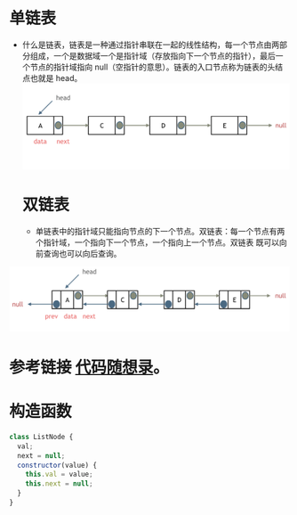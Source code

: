 # 单链表

- 什么是链表，链表是一种通过指针串联在一起的线性结构，每一个节点由两部分组成，一个是数据域一个是指针域（存放指向下一个节点的指针），最后一个节点的指针域指向 null（空指针的意思）。链表的入口节点称为链表的头结点也就是 head。
  ![这是图片](1.png "Magic Gardens")

  # 双链表

  - 单链表中的指针域只能指向节点的下一个节点。双链表：每一个节点有两个指针域，一个指向下一个节点，一个指向上一个节点。双链表 既可以向前查询也可以向后查询。

![这是图片](2.png "Magic Gardens")

# 参考链接 [代码随想录](https://www.programmercarl.com/%E9%93%BE%E8%A1%A8%E7%90%86%E8%AE%BA%E5%9F%BA%E7%A1%80.html#%E5%BE%AA%E7%8E%AF%E9%93%BE%E8%A1%A8)。

# 构造函数

```js
class ListNode {
  val;
  next = null;
  constructor(value) {
    this.val = value;
    this.next = null;
  }
}
```
